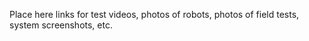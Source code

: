 
Place here links for test videos, photos of robots, photos of field tests, system screenshots, etc.

